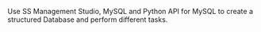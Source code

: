 Use SS Management Studio, MySQL and Python API for MySQL to create a structured Database and perform different tasks.
